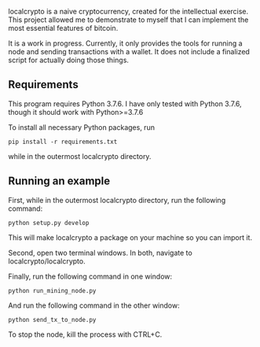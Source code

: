 localcrypto is a naive cryptocurrency, created for the intellectual exercise. This project allowed me to demonstrate to myself that I can implement the most essential features of bitcoin.

It is a work in progress. Currently, it only provides the tools for running a node and sending transactions with a wallet. It does not include a finalized script for actually doing those things. 

## Requirements
This program requires Python 3.7.6. 
I have only tested with Python 3.7.6, though it should work with Python>=3.7.6

To install all necessary Python packages, run

    pip install -r requirements.txt

while in the outermost localcrypto directory.

## Running an example
First, while in the outermost localcrypto directory, run the following command:

    python setup.py develop

This will make localcrypto a package on your machine so you can import it.

Second, open two terminal windows. In both, navigate to localcrypto/localcrypto.

Finally, run the following command in one window:

    python run_mining_node.py

And run the following command in the other window:

    python send_tx_to_node.py

To stop the node, kill the process with CTRL+C.

